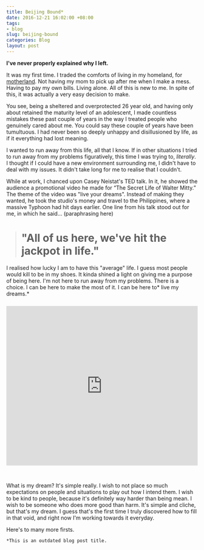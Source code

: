 ```yaml
---
title: Beijing Bound*
date: 2016-12-21 16:02:00 +08:00
tags:
- blog
slug: beijing-bound
categories: Blog
layout: post
---
```


**I've never properly explained why I left.**

It was my first time. I traded the comforts of living in my homeland, for  [motherland](https://en.wikipedia.org/wiki/Beijing). Not having my mom to pick up after me when I make a mess. Having to pay my own bills. Living alone. All of this is new to me. In spite of this, it was actually a very easy decision to make.

You see, being a sheltered and overprotected 26 year old, and having only about retained the maturity level of an adolescent, I made countless mistakes these past couple of years in the way I treated people who genuinely cared about me. You could say these couple of years have been tumultuous. I had never been so deeply unhappy and disillusioned by life, as if it everything had lost meaning.

I wanted to run away from this life, all that I know. If in other situations I tried to run away from my problems figuratively, this time I  was trying to, *literally*. I thought if I could have a new environment surrounding me, I didn't have to deal with my issues. It didn't take long for me to realise that I couldn't.

While at work, I chanced upon Casey Neistat's TED talk. In it, he showed the audience a promotional video he made for “The Secret Life of Walter Mitty.” The theme of the video was "live your dreams". Instead of making they wanted, he took the studio's money and travel to the Philippines, where a massive Typhoon had hit days earlier. One line from his talk stood out for me, in which he said... (paraphrasing here)

> # **"All of us here, we've hit the jackpot in life."**

I realised how lucky I am to have this "average" life. I guess most people would kill to be in my shoes. It kinda shined a light on giving me a purpose of being here. I'm not here to run away from my problems. There is a choice. I can be here to make the most of it. I can be here to\* live my dreams.\*

<iframe style="padding-top:10px; padding-bottom:30px;" width="100%" height="420" src="https://www.youtube.com/embed/_ayTA-tJr3A" frameborder="0" allowfullscreen></iframe>

What is my dream? It's simple really. I wish to not place so much expectations on people and situations to play out how I intend them. I wish to be kind to people, because it's definitely way harder than being mean. I wish to be someone who does more good than harm. It's simple and cliche, but that's my dream. I guess that's the first time I truly discovered how to fill in that void, and right now I'm working towards it everyday.

Here's to many more firsts.

`*This is an outdated blog post title.`

<div class="whitespace"></div>